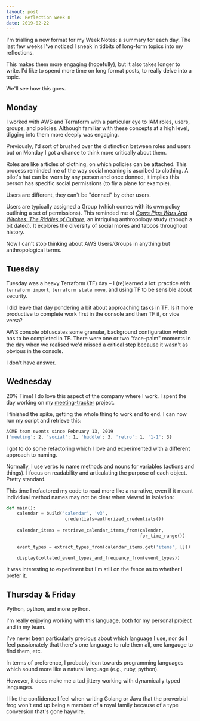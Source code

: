 ```yaml
---
layout: post
title: Reflection week 8
date: 2019-02-22
---
```


I'm trialling a new format for my Week Notes: a summary for each day. The last few weeks I've noticed I sneak in tidbits of long-form topics into my reflections. 

This makes them more engaging (hopefully), but it also takes longer to write. I'd like to spend more time on long format posts, to really delve into a topic.

We'll see how this goes.


## Monday

I worked with AWS and Terraform with a particular eye to IAM roles, users, groups, and policies. Although familiar with these concepts at a high level, digging into them more deeply was engaging. 

Previously, I'd sort of brushed over the distinction between roles and users but on Monday I got a chance to think more critically about them. 

Roles are like articles of clothing, on which policies can be attached. This process reminded me of the way social meaning is ascribed to clothing. A pilot's hat can be worn by any person and once donned, it implies this person has specific social permissions (to fly a plane for example).

Users are different, they can't be "donned" by other users. 

Users are typically assigned a Group (which comes with its own policy outlining a set of permissions). This reminded me of [_Cows Pigs Wars And Witches: The Riddles of Culture_](https://www.penguinrandomhouse.com/books/75826/cows-pigs-wars-and-witches-by-marvin-harris/9780679724681/), an intriguing anthropology study (though a bit dated). It explores the diversity of social mores and taboos throughout history. 

Now I can't stop thinking about AWS Users/Groups in anything but anthropological terms.

## Tuesday

Tuesday was a heavy Terraform (TF) day – I (re)learned a lot: practice with `terraform import`, `terraform state move`, and using TF to be sensible about security.

I did leave that day pondering a bit about approaching tasks in TF. Is it more productive to complete work first in the console and then TF it, or vice versa? 

AWS console obfuscates some granular, background configuration which has to be completed in TF. There were one or two "face-palm" moments in the day when we realised we'd missed a critical step because it wasn't as obvious in the console.

I don't have answer.

## Wednesday

20% Time! I do love this aspect of the company where I work. I spent the day working on my [meeting-tracker](https://github.com/sarahseewhy/meeting-tracker) project.

I finished the spike, getting the whole thing to work end to end. I can now run my script and retrieve this:

```bash
ACME team events since February 13, 2019
{'meeting': 2, 'social': 1, 'huddle': 3, 'retro': 1, '1-1': 3}
```

I got to do some refactoring which I love and experimented with a different approach to naming.

Normally, I use verbs to name methods and nouns for variables (actions and things). I focus on readability and articulating the purpose of each object. Pretty standard.

This time I refactored my code to read more like a narrative, even if it meant individual method names may not be clear when viewed in isolation:

```python
def main():
    calendar = build('calendar', 'v3', 
                      credentials=authorized_credentials())
                      
    calendar_items = retrieve_calendar_items_from(calendar, 
                                                  for_time_range())
                                                  
    event_types = extract_types_from(calendar_items.get('items', []))

    display(collated_event_types_and_frequency_from(event_types))
```

It was interesting to experiment but I'm still on the fence as to whether I prefer it.

## Thursday & Friday

Python, python, and more python. 

I'm really enjoying working with this language, both for my personal project and in my team. 

I've never been particularly precious about which language I use, nor do I feel passionately that there's one language to rule them all, one langauge to find them, etc.

In terms of preference, I probably lean towards programming languages which sound more like a natural language (e.g., ruby, python). 

However, it does make me a tad jittery working with dynamically typed languages. 

I like the confidence I feel when writing Golang or Java that the proverbial frog won't end up being a member of a royal family because of a type conversion that's gone haywire.